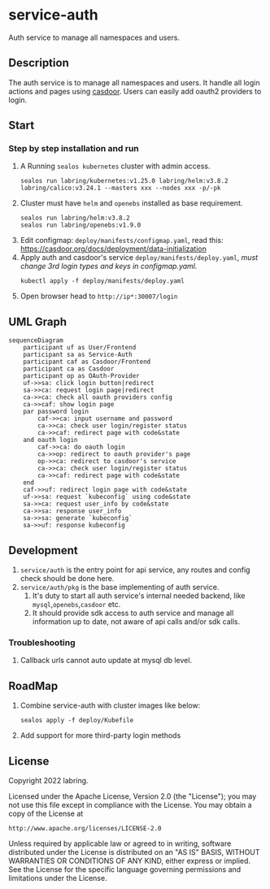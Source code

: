 # service-auth 
Auth service to manage all namespaces and users.

## Description
The auth service is to manage all namespaces and users.
It handle all login actions and pages using [casdoor](https://github.com/casdoor/casdoor).
Users can easily add oauth2 providers to login.

## Start

### Step by step installation and run

1. A Running `sealos kubernetes` cluster with admin access.  
    ```shell
    sealos run labring/kubernetes:v1.25.0 labring/helm:v3.8.2 labring/calico:v3.24.1 --masters xxx --nodes xxx -p/-pk
    ```
2. Cluster must have `helm` and `openebs` installed as base requirement.
    ```shell
    sealos run labring/helm:v3.8.2 
    sealos run labring/openebs:v1.9.0
    ```
3. Edit configmap: `deploy/manifests/configmap.yaml`, read this: https://casdoor.org/docs/deployment/data-initialization
4. Apply auth and casdoor's service `deploy/manifests/deploy.yaml`, *must change 3rd login types and keys in configmap.yaml.*
    ```shell
    kubectl apply -f deploy/manifests/deploy.yaml
    ```
5. Open browser head to `http://ip*:30007/login`

## UML Graph

```mermaid
sequenceDiagram
    participant uf as User/Frontend
    participant sa as Service-Auth
    participant caf as Casdoor/Frontend
    participant ca as Casdoor
    participant op as OAuth-Provider
    uf->>sa: click login button|redirect
    sa->>ca: request login page|redirect
    ca->>ca: check all oauth providers config
    ca->>caf: show login page
    par password login
        caf->>ca: input username and password
        ca->>ca: check user login/register status
        ca->>caf: redirect page with code&state
    and oauth login
        caf->>ca: do oauth login
        ca->>op: redirect to oauth provider's page
        op->>ca: redirect to casdoor's service
        ca->>ca: check user login/register status
        ca->>caf: redirect page with code&state
    end
    caf->>uf: redirect login page with code&state
    uf->>sa: request `kubeconfig` using code&state
    sa->>ca: request user_info by code&state
    ca->>sa: response user_info
    sa->>sa: generate `kubeconfig`
    sa->>uf: response kubeconfig
```

## Development

1. `service/auth` is the entry point for api service, any routes and config check should be done here.
2. `service/auth/pkg` is the base implementing of auth service.
    1. It's duty to start all auth service's internal needed backend, like `mysql`,`openebs`,`casdoor` etc.
    2. It should provide sdk access to auth service and manage all information up to date, not aware of api calls and/or sdk calls.

### Troubleshooting

1. Callback urls cannot auto update at mysql db level.

## RoadMap

1. Combine service-auth with cluster images like below:
    ```shell
    sealos apply -f deploy/Kubefile
    ```
2. Add support for more third-party login methods

## License

Copyright 2022 labring.

Licensed under the Apache License, Version 2.0 (the "License");
you may not use this file except in compliance with the License.
You may obtain a copy of the License at

    http://www.apache.org/licenses/LICENSE-2.0

Unless required by applicable law or agreed to in writing, software
distributed under the License is distributed on an "AS IS" BASIS,
WITHOUT WARRANTIES OR CONDITIONS OF ANY KIND, either express or implied.
See the License for the specific language governing permissions and
limitations under the License.

